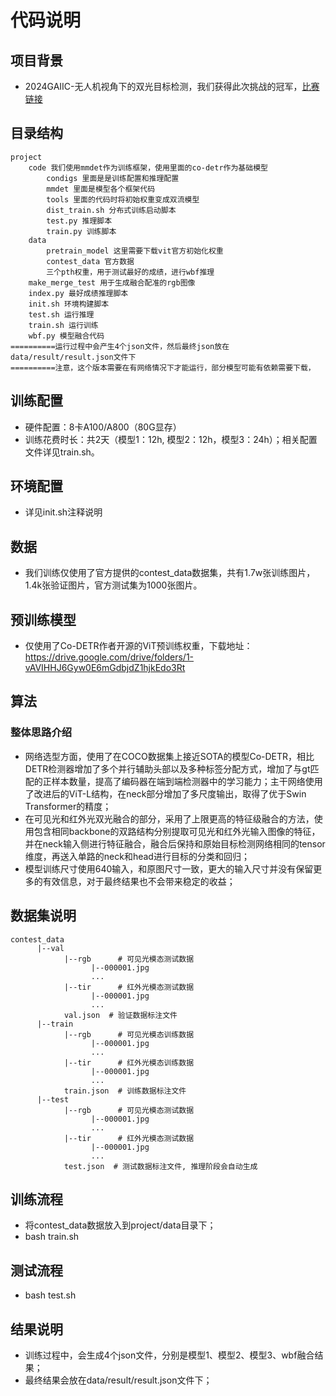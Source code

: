 
# 代码说明

## 项目背景
- 2024GAIIC-无人机视角下的双光目标检测，我们获得此次挑战的冠军，[比赛链接](https://www.heywhale.com/org/2024gaiic/competition/area/65f7abcf019d8282037f3924/content/4)

## 目录结构
```
project
    code 我们使用mmdet作为训练框架，使用里面的co-detr作为基础模型
        condigs 里面是是训练配置和推理配置
        mmdet 里面是模型各个框架代码
        tools 里面的代码时将初始权重变成双流模型
        dist_train.sh 分布式训练启动脚本
        test.py 推理脚本
        train.py 训练脚本
    data
        pretrain_model 这里需要下载vit官方初始化权重
        contest_data 官方数据
        三个pth权重，用于测试最好的成绩，进行wbf推理
    make_merge_test 用于生成融合配准的rgb图像
    index.py 最好成绩推理脚本
    init.sh 环境构建脚本
    test.sh 运行推理
    train.sh 运行训练
    wbf.py 模型融合代码
==========运行过程中会产生4个json文件，然后最终json放在data/result/result.json文件下
==========注意，这个版本需要在有网络情况下才能运行，部分模型可能有依赖需要下载，
```


## 训练配置
- 硬件配置：8卡A100/A800（80G显存）
- 训练花费时长：共2天（模型1：12h, 模型2：12h，模型3：24h）；相关配置文件详见train.sh。

## 环境配置
- 详见init.sh注释说明

## 数据
- 我们训练仅使用了官方提供的contest_data数据集，共有1.7w张训练图片，1.4k张验证图片，官方测试集为1000张图片。

## 预训练模型
- 仅使用了Co-DETR作者开源的ViT预训练权重，下载地址：https://drive.google.com/drive/folders/1-vAVIHHJ6Gyw0E6mGdbjdZ1hjkEdo3Rt

## 算法

### 整体思路介绍
- 网络选型方面，使用了在COCO数据集上接近SOTA的模型Co-DETR，相比DETR检测器增加了多个并行辅助头部以及多种标签分配方式，增加了与gt匹配的正样本数量，提高了编码器在端到端检测器中的学习能力；主干网络使用了改进后的ViT-L结构，在neck部分增加了多尺度输出，取得了优于Swin Transformer的精度；
- 在可见光和红外光双光融合的部分，采用了上限更高的特征级融合的方法，使用包含相同backbone的双路结构分别提取可见光和红外光输入图像的特征，并在neck输入侧进行特征融合，融合后保持和原始目标检测网络相同的tensor维度，再送入单路的neck和head进行目标的分类和回归；
- 模型训练尺寸使用640输入，和原图尺寸一致，更大的输入尺寸并没有保留更多的有效信息，对于最终结果也不会带来稳定的收益；


## 数据集说明     
```
contest_data
      |--val
            |--rgb      # 可见光模态测试数据
                  |--000001.jpg
                  ...
            |--tir      # 红外光模态测试数据
                  |--000001.jpg
                  ...
            val.json  # 验证数据标注文件
      |--train
            |--rgb      # 可见光模态训练数据
                  |--000001.jpg
                  ...
            |--tir      # 红外光模态训练数据
                  |--000001.jpg
                  ...
            train.json  # 训练数据标注文件
      |--test
            |--rgb      # 可见光模态测试数据
                  |--000001.jpg
                  ...
            |--tir      # 红外光模态测试数据
                  |--000001.jpg
                  ...
            test.json  # 测试数据标注文件, 推理阶段会自动生成
```
## 训练流程
- 将contest_data数据放入到project/data目录下；
- bash train.sh

## 测试流程
- bash test.sh

## 结果说明
- 训练过程中，会生成4个json文件，分别是模型1、模型2、模型3、wbf融合结果；
- 最终结果会放在data/result/result.json文件下；
